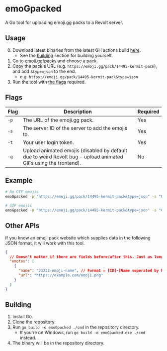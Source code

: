 # emoGpacked
A Go tool for uploading emoji.gg packs to a Revolt server.

## Usage
0. Download latest binaries from the latest GH actions build [here][nightly].
   - See the [building](#building) section for building yourself.
1. Go to [emoji.gg/packs][p] and choose a pack.
2. Copy the pack's URL (e.g. `https://emoji.gg/pack/14495-kermit-pack`), and add `&type=json` to the end. 
   - e.g. `https://emoji.gg/pack/14495-kermit-pack&type=json`
3. Run the tool with [the flags](#flags) required.

## Flags
| Flag | Description                                                                                                     | Required |
|------|-----------------------------------------------------------------------------------------------------------------|----------|
| `-p` | The URL of the emoji.gg pack.                                                                                   | Yes      |
| `-s` | The server ID of the server to add the emojis to.                                                               | Yes      |
| `-t` | Your user login token.                                                                                          | Yes      |
| `-g` | Upload animated emojis (disabled by default due to weird Revolt bug - upload animated GIFs using the frontend). | No       |

## Example
```sh
# No GIF emojis
emoGpacked -p "https://emoji.gg/pack/14495-kermit-pack&type=json" -s "01JMX2H8HYBWXVGBDY5JB5S2EW" -t "user-token"

# GIF emojis
emoGpacked -p "https://emoji.gg/pack/14495-kermit-pack&type=json" -s "01JMX2H8HYBWXVGBDY5JB5S2EW" -t "user-token" -g
```

## Other APIs
If you know an emoji pack website which supplies data in the following JSON format, it will work with this tool.
```json
{
  // Doesn't matter if there are fields before/after this. Just as long as there is an array called "emotes".
  "emotes": [
    {
      "name": "23232-emoji-name", // Format = [ID]-[Name seperated by hyphens]
      "url": "https://example.com/emoji.png"
    }
  ]
}
```

## Building
1. Install Go.
2. Clone the repository.
3. Run `go build -o emoGpacked ./cmd` in the repository directory.
   - If you're on Windows, run `go build -o emoGpacked.exe ./cmd` instead.
4. The binary will be in the repository directory.

[nightly]: https://github.com/StupidRepo/emoGpacked/releases
[p]: https://emoji.gg/packs